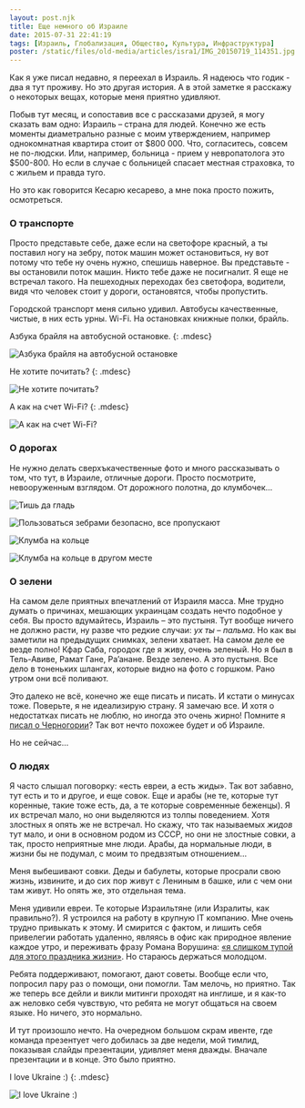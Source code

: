 ```yaml
---
layout: post.njk
title: Еще немного об Израиле
date: 2015-07-31 22:41:19
tags: [Израиль, Глобализация, Общество, Культура, Инфраструктура]
poster: /static/files/old-media/articles/isra1/IMG_20150719_114351.jpg
---
```


Как я уже писал недавно, я переехал в Израиль. Я надеюсь что годик - два я тут проживу. Но это другая история. А в этой заметке я расскажу о некоторых вещах, которые меня приятно удивляют.

Побыв тут месяц, и сопоставив все с рассказами друзей, я могу сказать вам одно: Израиль – страна для людей. Конечно же есть моменты диаметрально разные с моим утверждением, например однокомнатная квартира стоит от $800 000. Что, согласитесь, совсем не по-людски. Или, например, больница - прием у невропатолога это $500-800. Но если в случае с больницей спасает местная страховка, то с жильем и правда туго.

Но это как говорится Кесарю кесарево, а мне пока просто пожить, осмотреться.

### О транспорте

Просто представьте себе, даже если на светофоре красный, а ты поставил ногу на зебру, поток машин может остановиться, ну вот потому что тебе ну очень нужно, спешишь наверное. Вы представьте - вы остановили поток машин. Никто тебе даже не посигналит. Я еще не встречал такого. На пешеходных переходах без светофора, водители, видя что человек стоит у дороги, остановятся, чтобы пропустить.

Городской транспорт меня сильно удивил. Автобусы качественные, чистые, в них есть урны. Wi-Fi. На остановках книжные полки, брайль.

Азбука брайля на автобусной остановке.
{: .mdesc}

![Азбука брайля на автобусной остановке](/static/files/old-media/articles/isra1/IMG_20150708_174640.jpg)

Не хотите почитать?
{: .mdesc}

![Не хотите почитать?](/static/files/old-media/articles/isra1/IMG_20150718_074223.jpg)

А как на счет Wi-Fi?
{: .mdesc}

![А как на счет Wi-Fi?](/static/files/old-media/articles/isra1/IMG_20150731_132435.jpg)

### О дорогах

Не нужно делать сверхъкачественные фото и много рассказывать о том, что тут, в Израиле, отличные дороги. Просто посмотрите, невооруженным взглядом. От дорожного полотна, до клумбочек…

![Тишь да гладь](/static/files/old-media/articles/isra1/IMG_20150718_092033.jpg)

![Пользоваться зебрами безопасно, все пропускают](/static/files/old-media/articles/isra1/IMG_20150802_193049.jpg)

![Клумба на кольце](/static/files/old-media/articles/isra1/IMG_20150801_184013.jpg)

![Клумба на кольце в другом месте](/static/files/old-media/articles/isra1/IMG_20150718_071830.jpg)


### О зелени

На самом деле приятных впечатлений от Израиля масса. Мне трудно думать о причинах, мешающих украинцам создать нечто подобное у себя. Вы просто вдумайтесь, Израиль – это пустыня. Тут вообще ничего не должно расти, ну разве что редкие случаи: *ух ты – пальма*. Но как вы заметили на предыдущих снимках, зелени хватает. На самом деле ее везде полно! Кфар Саба, городок где я живу, очень зеленый. Но я был в Тель-Авиве, Рамат Гане, Ра’анане. Везде зелено. А это пустыня. Все дело в тоненьких шлангах, которые видно на фото с горшком. Рано утром они всё поливают.

Это далеко не всё, конечно же еще писать и писать. И кстати о минусах тоже. Поверьте, я не идеализирую страну. Я замечаю все. И хотя о недостатках писать не люблю, но иногда это очень жирно! Помните я [писал о Черногории](/blog/minusyi-chernogorii-kotoryie-ya-zametil/)? Так вот нечто похожее будет и об Израиле.

Но не сейчас…

### О людях

Я часто слышал поговорку: «есть евреи, а есть жиды». Так вот забавно, тут есть и то и другое, и еще совок. Еще и арабы (не те, которые тут коренные, такие тоже есть, да, а те которые современные беженцы). Я их встречал мало, но они выделяются из толпы поведением. Хотя злостных я опять же не встречал. Но скажу, что так называемых *жидов* тут мало, и они в основном родом из CCCР, но они не злостные совки, а так, просто неприятные мне люди. Арабы, да нормальные люди, в жизни бы не подумал, с моим то предвзятым отношением…

Меня выбешивают совки. Деды и бабулеты, которые просрали свою жизнь, извините, и до сих пор живут с Лениным в башке, или с чем они там живут. Но опять же, это отдельная тема.

Меня удивили евреи. Те которые Израильтяне (или Изралиты, как правильно?). Я устроился на работу в крупную IT компанию. Мне очень трудно привыкать к этому. И смирится с фактом, и лишить себя привелегии работать удаленно, являясь в офис как природное явление каждое утро, и переживать фразу Романа Ворушина: [«я слишком тупой для этого праздника жизни»](http://vorushin.ru/blog/what-is-different-at-google/). Но стараюсь держаться молодцом.

Ребята поддерживают, помогают, дают советы. Вообще если что, попросил пару раз о помощи, они помогли. Там мелочь, но приятно. Так же теперь все дейли и викли митинги проходят на инглише, и я как-то аж неловко себя чувствую, что ребята не могут общаться на своем языке. Но ничего, это нормально.

И тут произошло нечто. На очередном большом скрам ивенте, где команда презентует чего добилась за две недели, мой тимлид, показывая слайды презентации, удивляет меня дважды. Вначале презентации и в конце. Это было приятно.

I love Ukraine :)
{: .mdesc}

![I love Ukraine :)](/static/files/old-media/articles/isra1/i-love-ukraine.jpg)
